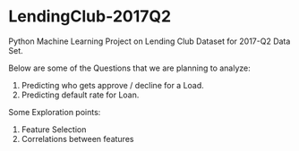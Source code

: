 # LendingClub-2017Q2
Python Machine Learning Project on Lending Club Dataset for 2017-Q2 Data Set. 

Below are some of the Questions that we are planning to analyze:

1) Predicting who gets approve / decline for a Load.
2) Predicting default rate for Loan.

Some Exploration points:
1) Feature Selection
2) Correlations between features
